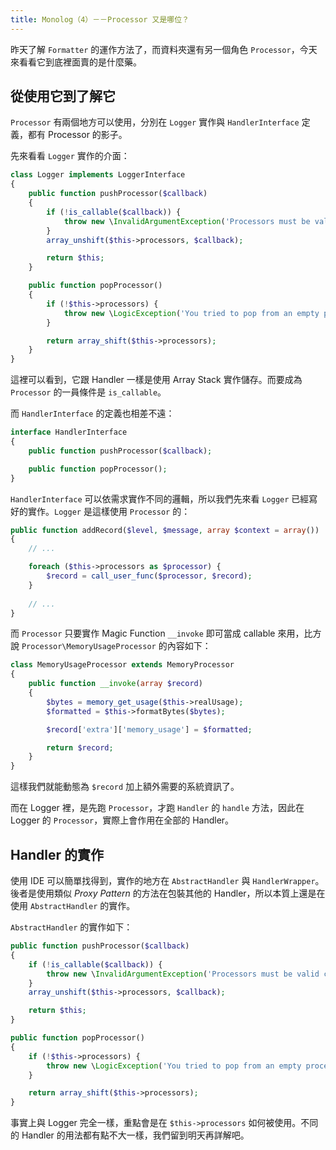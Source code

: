 ```yaml
---
title: Monolog（4）－－Processor 又是哪位？
---
```


昨天了解 `Formatter` 的運作方法了，而資料夾還有另一個角色 `Processor`，今天來看看它到底裡面賣的是什麼藥。

## 從使用它到了解它

`Processor` 有兩個地方可以使用，分別在 `Logger` 實作與 `HandlerInterface` 定義，都有 Processor 的影子。

先來看看 `Logger` 實作的介面：

```php
class Logger implements LoggerInterface
{
    public function pushProcessor($callback)
    {
        if (!is_callable($callback)) {
            throw new \InvalidArgumentException('Processors must be valid callables (callback or object with an __invoke method), '.var_export($callback, true).' given');
        }
        array_unshift($this->processors, $callback);

        return $this;
    }

    public function popProcessor()
    {
        if (!$this->processors) {
            throw new \LogicException('You tried to pop from an empty processor stack.');
        }

        return array_shift($this->processors);
    }
}
``` 

這裡可以看到，它跟 Handler 一樣是使用 Array Stack 實作儲存。而要成為 `Processor` 的一員條件是 `is_callable`。

而 `HandlerInterface` 的定義也相差不遠：

```php
interface HandlerInterface
{
    public function pushProcessor($callback);

    public function popProcessor();
}
```

`HandlerInterface` 可以依需求實作不同的邏輯，所以我們先來看 `Logger` 已經寫好的實作。`Logger` 是這樣使用 `Processor` 的：

```php
public function addRecord($level, $message, array $context = array())
{
    // ...

    foreach ($this->processors as $processor) {
        $record = call_user_func($processor, $record);
    }
    
    // ...
}
```

而 `Processor` 只要實作 Magic Function `__invoke` 即可當成 callable 來用，比方說 `Processor\MemoryUsageProcessor` 的內容如下：

```php
class MemoryUsageProcessor extends MemoryProcessor
{
    public function __invoke(array $record)
    {
        $bytes = memory_get_usage($this->realUsage);
        $formatted = $this->formatBytes($bytes);

        $record['extra']['memory_usage'] = $formatted;

        return $record;
    }
}
```

這樣我們就能動態為 `$record` 加上額外需要的系統資訊了。

而在 Logger 裡，是先跑 `Processor`，才跑 `Handler` 的 `handle` 方法，因此在 Logger 的 `Processor`，實際上會作用在全部的 Handler。

## Handler 的實作

使用 IDE 可以簡單找得到，實作的地方在 `AbstractHandler` 與 `HandlerWrapper`。後者是使用類似 *Proxy Pattern* 的方法在包裝其他的 Handler，所以本質上還是在使用 `AbstractHandler` 的實作。

`AbstractHandler` 的實作如下：

```php
public function pushProcessor($callback)
{
    if (!is_callable($callback)) {
        throw new \InvalidArgumentException('Processors must be valid callables (callback or object with an __invoke method), '.var_export($callback, true).' given');
    }
    array_unshift($this->processors, $callback);

    return $this;
}

public function popProcessor()
{
    if (!$this->processors) {
        throw new \LogicException('You tried to pop from an empty processor stack.');
    }

    return array_shift($this->processors);
}
```

事實上與 Logger 完全一樣，重點會是在 `$this->processors` 如何被使用。不同的 Handler 的用法都有點不大一樣，我們留到明天再詳解吧。
